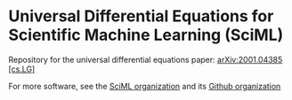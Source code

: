 # Universal Differential Equations for Scientific Machine Learning (SciML)
Repository for the universal differential equations paper: [arXiv:2001.04385 [cs.LG]](https://arxiv.org/abs/2001.04385)

For more software, see the [SciML organization](https://sciml.ai/) and its [Github organization](https://github.com/SciML/)
